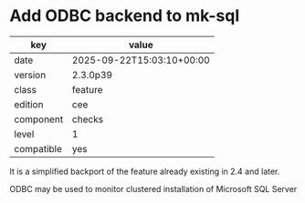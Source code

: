 [//]: # (werk v2)
# Add ODBC backend to mk-sql

key        | value
---------- | ---
date       | 2025-09-22T15:03:10+00:00
version    | 2.3.0p39
class      | feature
edition    | cee
component  | checks
level      | 1
compatible | yes

It is a simplified backport of the feature already 
existing in 2.4 and later.

ODBC may be used to monitor clustered installation of
Microsoft SQL Server
